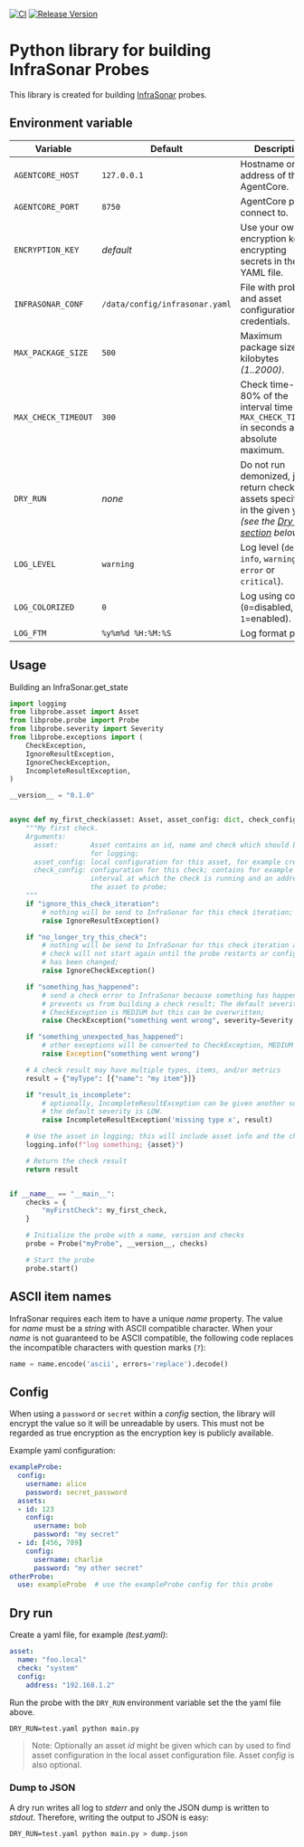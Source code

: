 [![CI](https://github.com/infrasonar/python-libprobe/workflows/CI/badge.svg)](https://github.com/infrasonar/python-libprobe/actions)
[![Release Version](https://img.shields.io/github/release/infrasonar/python-libprobe)](https://github.com/infrasonar/python-libprobe/releases)

# Python library for building InfraSonar Probes

This library is created for building [InfraSonar](https://infrasonar.com) probes.

## Environment variable

Variable            | Default                        | Description
------------------- | ------------------------------ | ------------
`AGENTCORE_HOST`    | `127.0.0.1`                    | Hostname or Ip address of the AgentCore.
`AGENTCORE_PORT`    | `8750`                         | AgentCore port to connect to.
`ENCRYPTION_KEY`    | _default_                      | Use your own encryption key for encrypting secrets in the YAML file.
`INFRASONAR_CONF`   | `/data/config/infrasonar.yaml` | File with probe and asset configuration like credentials.
`MAX_PACKAGE_SIZE`  | `500`                          | Maximum package size in kilobytes _(1..2000)_.
`MAX_CHECK_TIMEOUT` | `300`                          | Check time-out is 80% of the interval time with `MAX_CHECK_TIMEOUT` in seconds as absolute maximum.
`DRY_RUN`           | _none_                         | Do not run demonized, just return checks and assets specified in the given yaml _(see the [Dry run section](#dry-run) below)_.
`LOG_LEVEL`         | `warning`                      | Log level (`debug`, `info`, `warning`, `error` or `critical`).
`LOG_COLORIZED`     | `0`                            | Log using colors (`0`=disabled, `1`=enabled).
`LOG_FTM`           | `%y%m%d %H:%M:%S`              | Log format prefix.

## Usage

Building an InfraSonar.get_state

```python
import logging
from libprobe.asset import Asset
from libprobe.probe import Probe
from libprobe.severity import Severity
from libprobe.exceptions import (
    CheckException,
    IgnoreResultException,
    IgnoreCheckException,
    IncompleteResultException,
)

__version__ = "0.1.0"


async def my_first_check(asset: Asset, asset_config: dict, check_config: dict):
    """My first check.
    Arguments:
      asset:        Asset contains an id, name and check which should be used
                    for logging;
      asset_config: local configuration for this asset, for example credentials;
      check_config: configuration for this check; contains for example the
                    interval at which the check is running and an address of
                    the asset to probe;
    """
    if "ignore_this_check_iteration":
        # nothing will be send to InfraSonar for this check iteration;
        raise IgnoreResultException()

    if "no_longer_try_this_check":
        # nothing will be send to InfraSonar for this check iteration and the
        # check will not start again until the probe restarts or configuration
        # has been changed;
        raise IgnoreCheckException()

    if "something_has_happened":
        # send a check error to InfraSonar because something has happened which
        # prevents us from building a check result; The default severity for a
        # CheckException is MEDIUM but this can be overwritten;
        raise CheckException("something went wrong", severity=Severity.LOW)

    if "something_unexpected_has_happened":
        # other exceptions will be converted to CheckException, MEDIUM severity
        raise Exception("something went wrong")

    # A check result may have multiple types, items, and/or metrics
    result = {"myType": [{"name": "my item"}]}

    if "result_is_incomplete":
        # optionally, IncompleteResultException can be given another severity;
        # the default severity is LOW.
        raise IncompleteResultException('missing type x', result)

    # Use the asset in logging; this will include asset info and the check key
    logging.info(f"log something; {asset}")

    # Return the check result
    return result


if __name__ == "__main__":
    checks = {
        "myFirstCheck": my_first_check,
    }

    # Initialize the probe with a name, version and checks
    probe = Probe("myProbe", __version__, checks)

    # Start the probe
    probe.start()
```

## ASCII item names

InfraSonar requires each item to have a unique _name_ property. The value for _name_ must be a _string_ with ASCII compatible character.
When your _name_ is not guaranteed to be ASCII compatible, the following code replaces the incompatible characters with question marks (`?`):

```python
name = name.encode('ascii', errors='replace').decode()
```

## Config

When using a `password` or `secret` within a _config_ section, the library
will encrypt the value so it will be unreadable by users. This must not be
regarded as true encryption as the encryption key is publicly available.

Example yaml configuration:

```yaml
exampleProbe:
  config:
    username: alice
    password: secret_password
  assets:
  - id: 123
    config:
      username: bob
      password: "my secret"
  - id: [456, 789]
    config:
      username: charlie
      password: "my other secret"
otherProbe:
  use: exampleProbe  # use the exampleProbe config for this probe
```

## Dry run

Create a yaml file, for example _(test.yaml)_:

```yaml
asset:
  name: "foo.local"
  check: "system"
  config:
    address: "192.168.1.2"
```

Run the probe with the `DRY_RUN` environment variable set the the yaml file above.

```
DRY_RUN=test.yaml python main.py
```

> Note: Optionally an asset _id_ might be given which can by used to find asset configuration in the local asset configuration file. Asset _config_ is also optional.

### Dump to JSON
A dry run writes all log to _stderr_ and only the JSON dump is written to _stdout_. Therefore, writing the output to JSON is easy:
```
DRY_RUN=test.yaml python main.py > dump.json
```
